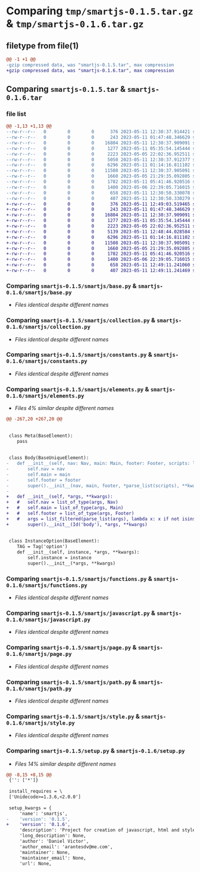 # Comparing `tmp/smartjs-0.1.5.tar.gz` & `tmp/smartjs-0.1.6.tar.gz`

## filetype from file(1)

```diff
@@ -1 +1 @@
-gzip compressed data, was "smartjs-0.1.5.tar", max compression
+gzip compressed data, was "smartjs-0.1.6.tar", max compression
```

## Comparing `smartjs-0.1.5.tar` & `smartjs-0.1.6.tar`

### file list

```diff
@@ -1,13 +1,13 @@
--rw-r--r--   0        0        0      376 2023-05-11 12:30:37.914421 smartjs-0.1.5/pyproject.toml
--rw-r--r--   0        0        0      243 2023-05-11 01:47:48.346629 smartjs-0.1.5/smartjs/__init__.py
--rw-r--r--   0        0        0    16804 2023-05-11 12:30:37.909091 smartjs-0.1.5/smartjs/base.py
--rw-r--r--   0        0        0     1277 2023-05-11 05:35:54.145444 smartjs-0.1.5/smartjs/collection.py
--rw-r--r--   0        0        0     2223 2023-05-05 22:02:36.952511 smartjs-0.1.5/smartjs/constants.py
--rw-r--r--   0        0        0     5050 2023-05-11 12:30:37.912377 smartjs-0.1.5/smartjs/elements.py
--rw-r--r--   0        0        0     6296 2023-05-11 01:14:16.811102 smartjs-0.1.5/smartjs/functions.py
--rw-r--r--   0        0        0    11508 2023-05-11 12:30:37.905091 smartjs-0.1.5/smartjs/javascript.py
--rw-r--r--   0        0        0     1660 2023-05-05 21:29:35.092805 smartjs-0.1.5/smartjs/page.py
--rw-r--r--   0        0        0     1782 2023-05-11 05:41:46.920516 smartjs-0.1.5/smartjs/path.py
--rw-r--r--   0        0        0     1400 2023-05-06 22:39:05.716015 smartjs-0.1.5/smartjs/style.py
--rw-r--r--   0        0        0      658 2023-05-11 12:30:50.330078 smartjs-0.1.5/setup.py
--rw-r--r--   0        0        0      407 2023-05-11 12:30:50.330279 smartjs-0.1.5/PKG-INFO
+-rw-r--r--   0        0        0      376 2023-05-11 12:49:03.519465 smartjs-0.1.6/pyproject.toml
+-rw-r--r--   0        0        0      243 2023-05-11 01:47:48.346629 smartjs-0.1.6/smartjs/__init__.py
+-rw-r--r--   0        0        0    16804 2023-05-11 12:30:37.909091 smartjs-0.1.6/smartjs/base.py
+-rw-r--r--   0        0        0     1277 2023-05-11 05:35:54.145444 smartjs-0.1.6/smartjs/collection.py
+-rw-r--r--   0        0        0     2223 2023-05-05 22:02:36.952511 smartjs-0.1.6/smartjs/constants.py
+-rw-r--r--   0        0        0     5139 2023-05-11 12:48:44.028584 smartjs-0.1.6/smartjs/elements.py
+-rw-r--r--   0        0        0     6296 2023-05-11 01:14:16.811102 smartjs-0.1.6/smartjs/functions.py
+-rw-r--r--   0        0        0    11508 2023-05-11 12:30:37.905091 smartjs-0.1.6/smartjs/javascript.py
+-rw-r--r--   0        0        0     1660 2023-05-05 21:29:35.092805 smartjs-0.1.6/smartjs/page.py
+-rw-r--r--   0        0        0     1782 2023-05-11 05:41:46.920516 smartjs-0.1.6/smartjs/path.py
+-rw-r--r--   0        0        0     1400 2023-05-06 22:39:05.716015 smartjs-0.1.6/smartjs/style.py
+-rw-r--r--   0        0        0      658 2023-05-11 12:49:11.241060 smartjs-0.1.6/setup.py
+-rw-r--r--   0        0        0      407 2023-05-11 12:49:11.241469 smartjs-0.1.6/PKG-INFO
```

### Comparing `smartjs-0.1.5/smartjs/base.py` & `smartjs-0.1.6/smartjs/base.py`

 * *Files identical despite different names*

### Comparing `smartjs-0.1.5/smartjs/collection.py` & `smartjs-0.1.6/smartjs/collection.py`

 * *Files identical despite different names*

### Comparing `smartjs-0.1.5/smartjs/constants.py` & `smartjs-0.1.6/smartjs/constants.py`

 * *Files identical despite different names*

### Comparing `smartjs-0.1.5/smartjs/elements.py` & `smartjs-0.1.6/smartjs/elements.py`

 * *Files 4% similar despite different names*

```diff
@@ -267,20 +267,20 @@
 
 
 class Meta(BaseElement):
 	pass
 
 
 class Body(BaseUniqueElement):
-	def __init__(self, nav: Nav, main: Main, footer: Footer, scripts: list[Script] = None, **kwargs):
-		self.nav = nav
-		self.main = main
-		self.footer = footer
-		super().__init__(nav, main, footer, *parse_list(scripts), **kwargs)
-
+	def __init__(self, *args, **kwargs):
+	# 	self.nav = list_of_type(args, Nav)
+	# 	self.main = list_of_type(args, Main)
+	# 	self.footer = list_of_type(args, Footer)
+	# 	args = list_filtered(parse_list(args), lambda x: x if not isinstance(x (Nav, Main, Footer)) else None)
+		super().__init__(Id('body'), *args, **kwargs)
 
 
 class InstanceOption(BaseElement):
 	TAG = Tag('option')
 	def __init__(self, instance, *args, **kwargs):
 		self.instance = instance
 		super().__init__(*args, **kwargs)
```

### Comparing `smartjs-0.1.5/smartjs/functions.py` & `smartjs-0.1.6/smartjs/functions.py`

 * *Files identical despite different names*

### Comparing `smartjs-0.1.5/smartjs/javascript.py` & `smartjs-0.1.6/smartjs/javascript.py`

 * *Files identical despite different names*

### Comparing `smartjs-0.1.5/smartjs/page.py` & `smartjs-0.1.6/smartjs/page.py`

 * *Files identical despite different names*

### Comparing `smartjs-0.1.5/smartjs/path.py` & `smartjs-0.1.6/smartjs/path.py`

 * *Files identical despite different names*

### Comparing `smartjs-0.1.5/smartjs/style.py` & `smartjs-0.1.6/smartjs/style.py`

 * *Files identical despite different names*

### Comparing `smartjs-0.1.5/setup.py` & `smartjs-0.1.6/setup.py`

 * *Files 14% similar despite different names*

```diff
@@ -8,15 +8,15 @@
 {'': ['*']}
 
 install_requires = \
 ['Unidecode>=1.3.6,<2.0.0']
 
 setup_kwargs = {
     'name': 'smartjs',
-    'version': '0.1.5',
+    'version': '0.1.6',
     'description': 'Project for creation of javascript, html and style elements for web pages.',
     'long_description': None,
     'author': 'Daniel Victor',
     'author_email': 'arantesdv@me.com',
     'maintainer': None,
     'maintainer_email': None,
     'url': None,
```

